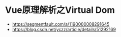 # Vue原理解析之Virtual Dom

* https://segmentfault.com/a/1190000008291645
* https://blog.csdn.net/yczz/article/details/51292169
